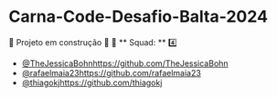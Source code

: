 # Carna-Code-Desafio-Balta-2024

:construction: Projeto em construção :construction_worker:
:metal: ** Squad: ** :four:
  - [@TheJessicaBohn](https://github.com/TheJessicaBohn)https://github.com/TheJessicaBohn
  - [@rafaelmaia23](https://github.com/rafaelmaia23)https://github.com/rafaelmaia23
  - [@thiagokj](https://github.com/TheJessicaBohn)https://github.com/thiagokj
